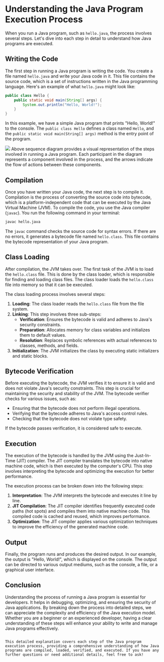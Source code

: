 # Understanding the Java Program Execution Process
When you run a Java program, such as `hello.java`, the process involves several steps. Let's dive into each step in detail to understand how Java programs are executed.

## Writing the Code

The first step in running a Java program is writing the code. You create a file named `hello.java` and write your Java code in it. This file contains the source code, which is a set of instructions written in the Java programming language. Here's an example of what `hello.java` might look like:

```java
public class Hello {
    public static void main(String[] args) {
        System.out.println("Hello, World!");
    }
}
```

In this example, we have a simple Java program that prints "Hello, World!" to the console. The `public class Hello` defines a class named `Hello`, and the `public static void main(String[] args)` method is the entry point of the program.

[![](https://mermaid.ink/img/pako:eNp1ksFOwzAMhl8lynnwADnsQOEAYmMStAfUi0m9NShNSppUVNPenWRpp6wrvdT-_fmPY-VIua6QMtrhj0PF8VHAwUBTKuK_FowVXLSgLMk7NLfqC_SQ6aYVcrFabG7FTELXvWqoljoeBothogKN2ItFz-eP_w_MdnmpohzmvVuv0wEZ-fYZJzVKqe9DHNGU8S2hk40QD8NeGxab6BOJ0aHY-FJyM0bC_9YkQSavs0Rk0KrUbb4KRs7RQL7GQoTn2GQ76aSPhSvvZIl-gBjNfBNkstyCFT2ShInX3uWMPP0idxaJmjO-etnpm7Ots3RFGzQNiMq_u2OgSmprbLCkzIcV7sFJW9JSnTwKzur3QXHKrHG4oka7Q03ZHmTnM9dWYKdHe1H9W_jUespPfydr-vs?type=png)](https://mermaid.live/edit#pako:eNp1ksFOwzAMhl8lynnwADnsQOEAYmMStAfUi0m9NShNSppUVNPenWRpp6wrvdT-_fmPY-VIua6QMtrhj0PF8VHAwUBTKuK_FowVXLSgLMk7NLfqC_SQ6aYVcrFabG7FTELXvWqoljoeBothogKN2ItFz-eP_w_MdnmpohzmvVuv0wEZ-fYZJzVKqe9DHNGU8S2hk40QD8NeGxab6BOJ0aHY-FJyM0bC_9YkQSavs0Rk0KrUbb4KRs7RQL7GQoTn2GQ76aSPhSvvZIl-gBjNfBNkstyCFT2ShInX3uWMPP0idxaJmjO-etnpm7Ots3RFGzQNiMq_u2OgSmprbLCkzIcV7sFJW9JSnTwKzur3QXHKrHG4oka7Q03ZHmTnM9dWYKdHe1H9W_jUespPfydr-vs)
Above sequence diagram provides a visual representation of the steps involved in running a Java program. Each participant in the diagram represents a component involved in the process, and the arrows indicate the flow of actions between these components.


## Compilation

Once you have written your Java code, the next step is to compile it. Compilation is the process of converting the source code into bytecode, which is a platform-independent code that can be executed by the Java Virtual Machine (JVM). To compile the code, you use the Java compiler (`javac`). You run the following command in your terminal:

```sh
javac hello.java
```

The `javac` command checks the source code for syntax errors. If there are no errors, it generates a bytecode file named `hello.class`. This file contains the bytecode representation of your Java program.

## Class Loading

After compilation, the JVM takes over. The first task of the JVM is to load the `hello.class` file. This is done by the class loader, which is responsible for finding and loading class files. The class loader loads the `hello.class` file into memory so that it can be executed.

The class loading process involves several steps:
1. **Loading**: The class loader reads the `hello.class` file from the file system.
2. **Linking**: This step involves three sub-steps:
   - **Verification**: Ensures the bytecode is valid and adheres to Java's security constraints.
   - **Preparation**: Allocates memory for class variables and initializes them to default values.
   - **Resolution**: Replaces symbolic references with actual references to classes, methods, and fields.
3. **Initialization**: The JVM initializes the class by executing static initializers and static blocks.

## Bytecode Verification

Before executing the bytecode, the JVM verifies it to ensure it is valid and does not violate Java's security constraints. This step is crucial for maintaining the security and stability of the JVM. The bytecode verifier checks for various issues, such as:
- Ensuring that the bytecode does not perform illegal operations.
- Verifying that the bytecode adheres to Java's access control rules.
- Checking that the bytecode does not violate type safety.

If the bytecode passes verification, it is considered safe to execute.

## Execution

The execution of the bytecode is handled by the JVM using the Just-In-Time (JIT) compiler. The JIT compiler translates the bytecode into native machine code, which is then executed by the computer's CPU. This step involves interpreting the bytecode and optimizing the execution for better performance.

The execution process can be broken down into the following steps:
1. **Interpretation**: The JVM interprets the bytecode and executes it line by line.
2. **JIT Compilation**: The JIT compiler identifies frequently executed code paths (hot spots) and compiles them into native machine code. This compiled code is cached and reused, which improves performance.
3. **Optimization**: The JIT compiler applies various optimization techniques to improve the efficiency of the generated machine code.

## Output

Finally, the program runs and produces the desired output. In our example, the output is "Hello, World!", which is displayed on the console. The output can be directed to various output mediums, such as the console, a file, or a graphical user interface.

## Conclusion

Understanding the process of running a Java program is essential for developers. It helps in debugging, optimizing, and ensuring the security of Java applications. By breaking down the process into detailed steps, we can appreciate the complexity and efficiency of the Java execution model. Whether you are a beginner or an experienced developer, having a clear understanding of these steps will enhance your ability to write and manage Java programs effectively.
```

This detailed explanation covers each step of the Java program execution process, providing a comprehensive understanding of how Java programs are compiled, loaded, verified, and executed. If you have any further questions or need additional details, feel free to ask!
